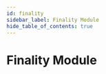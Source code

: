 ```yaml
---
id: finality
sidebar_label: Finality Module
hide_table_of_contents: true
---
```


# Finality Module

<!-- TODO -->
